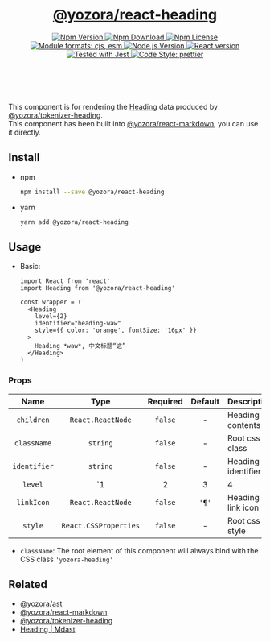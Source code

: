<header>
  <h1 align="center">
    <a href="https://github.com/guanghechen/yozora-react/tree/master/packages/heading#readme">@yozora/react-heading</a>
  </h1>
  <div align="center">
    <a href="https://www.npmjs.com/package/@yozora/react-heading">
      <img
        alt="Npm Version"
        src="https://img.shields.io/npm/v/@yozora/react-heading.svg"
      />
    </a>
    <a href="https://www.npmjs.com/package/@yozora/react-heading">
      <img
        alt="Npm Download"
        src="https://img.shields.io/npm/dm/@yozora/react-heading.svg"
      />
    </a>
    <a href="https://www.npmjs.com/package/@yozora/react-heading">
      <img
        alt="Npm License"
        src="https://img.shields.io/npm/l/@yozora/react-heading.svg"
      />
    </a>
    <a href="#install">
      <img
        alt="Module formats: cjs, esm"
        src="https://img.shields.io/badge/module_formats-cjs%2C%20esm-green.svg"
      />
    </a>
    <a href="https://github.com/nodejs/node">
      <img
        alt="Node.js Version"
        src="https://img.shields.io/node/v/@yozora/react-heading"
      />
    </a>
    <a href="https://github.com/facebook/react">
      <img
        alt="React version"
        src="https://img.shields.io/npm/dependency-version/@yozora/react-heading/peer/react"
      />
    </a>
    <a href="https://github.com/facebook/jest">
      <img
        alt="Tested with Jest"
        src="https://img.shields.io/badge/tested_with-jest-9c465e.svg"
      />
    </a>
    <a href="https://github.com/prettier/prettier">
      <img
        alt="Code Style: prettier"
        src="https://img.shields.io/badge/code_style-prettier-ff69b4.svg?style=flat-square"
      />
    </a>
  </div>
</header>
<br/>

This component is for rendering the [Heading][@yozora/ast] data produced by
[@yozora/tokenizer-heading][].\
This component has been built into [@yozora/react-markdown][], you can use it directly.


## Install

* npm

  ```bash
  npm install --save @yozora/react-heading
  ```

* yarn

  ```bash
  yarn add @yozora/react-heading
  ```

## Usage

* Basic:

  ```tsx
  import React from 'react'
  import Heading from '@yozora/react-heading'

  const wrapper = (
    <Heading
      level={2}
      identifier="heading-waw"
      style={{ color: 'orange', fontSize: '16px' }}
    >
      Heading *waw*, 中文标题“这”
    </Heading>
  )
  ```

### Props

Name          | Type                  | Required  | Default | Description
:------------:|:---------------------:|:---------:|:-------:|:-------------
`children`    | `React.ReactNode`     | `false`   | -       | Heading contents
`className`   | `string`              | `false`   | -       | Root css class
`identifier`  | `string`              | `false`   | -       | Heading identifier
`level`       | `1|2|3|4|5|6`         | `true`    | -       | Heading level
`linkIcon`    | `React.ReactNode`     | `false`   | `'¶'`   | Heading link icon
`style`       | `React.CSSProperties` | `false`   | -       | Root css style

* `className`: The root element of this component will always bind with the
  CSS class `'yozora-heading'`


## Related

* [@yozora/ast][]
* [@yozora/react-markdown][]
* [@yozora/tokenizer-heading][]
* [Heading | Mdast][mdast]


[@yozora/ast]: https://www.npmjs.com/package/@yozora/ast#heading
[@yozora/react-markdown]: https://www.npmjs.com/package/@yozora/react-markdown
[@yozora/tokenizer-heading]: https://www.npmjs.com/package/@yozora/tokenizer-heading
[mdast]: https://github.com/syntax-tree/mdast#heading
